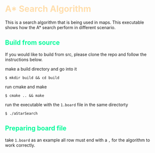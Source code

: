 # <span style="color:navajowhite">A* Search Algorithm</span>

This is a search algorithm that is being used in maps. This executable shows how the A* search perform in different scenario.

## <span style="color:mediumspringgreen">Build from source</span>

If you would like to build from src, please clone the repo and follow the instructions below.

make a build directory and go into it

`$ mkdir build && cd build`

run cmake and make

`$ cmake .. && make`

run the executable with the `1.board` file in the same directorty

`$ ./aStarSearch`

## <span style="color:mediumspringgreen">Preparing board file</span>

take `1.board` as an example all row must end with a `,` for the algorithm to work correctly.
